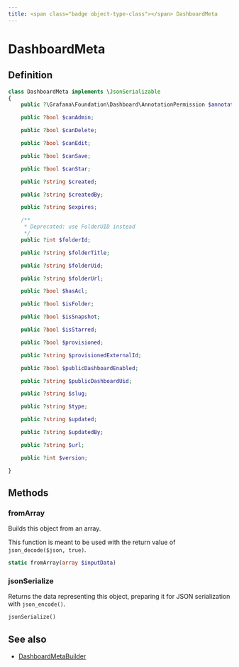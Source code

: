```yaml
---
title: <span class="badge object-type-class"></span> DashboardMeta
---
```

# <span class="badge object-type-class"></span> DashboardMeta

## Definition

```php
class DashboardMeta implements \JsonSerializable
{
    public ?\Grafana\Foundation\Dashboard\AnnotationPermission $annotationsPermissions;

    public ?bool $canAdmin;

    public ?bool $canDelete;

    public ?bool $canEdit;

    public ?bool $canSave;

    public ?bool $canStar;

    public ?string $created;

    public ?string $createdBy;

    public ?string $expires;

    /**
     * Deprecated: use FolderUID instead
     */
    public ?int $folderId;

    public ?string $folderTitle;

    public ?string $folderUid;

    public ?string $folderUrl;

    public ?bool $hasAcl;

    public ?bool $isFolder;

    public ?bool $isSnapshot;

    public ?bool $isStarred;

    public ?bool $provisioned;

    public ?string $provisionedExternalId;

    public ?bool $publicDashboardEnabled;

    public ?string $publicDashboardUid;

    public ?string $slug;

    public ?string $type;

    public ?string $updated;

    public ?string $updatedBy;

    public ?string $url;

    public ?int $version;

}
```
## Methods

### <span class="badge object-method"></span> fromArray

Builds this object from an array.

This function is meant to be used with the return value of `json_decode($json, true)`.

```php
static fromArray(array $inputData)
```

### <span class="badge object-method"></span> jsonSerialize

Returns the data representing this object, preparing it for JSON serialization with `json_encode()`.

```php
jsonSerialize()
```

## See also

 * <span class="badge builder"></span> [DashboardMetaBuilder](./builder-DashboardMetaBuilder.md)
